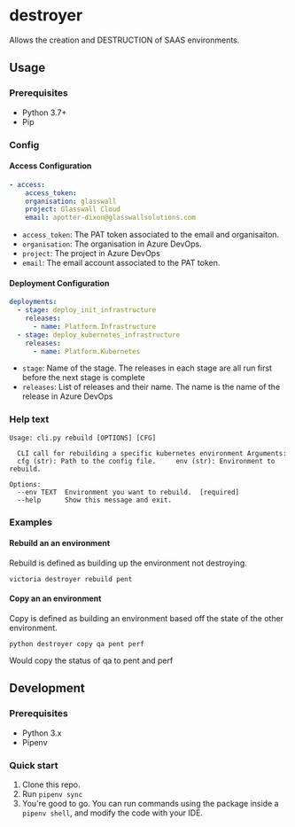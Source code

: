 # destroyer

Allows the creation and DESTRUCTION of SAAS environments.

## Usage

### Prerequisites
- Python 3.7+
- Pip

### Config

#### Access Configuration
```yaml
- access:
    access_token:
    organisation: glasswall
    project: Glasswall Cloud
    email: apotter-dixon@glasswallsolutions.com
```

- `access_token`: The PAT token associated to the email and organisaiton.
- `organisation`: The organisation in Azure DevOps.
- `project`: The project in Azure DevOps
- `email`: The email account associated to the PAT token.

#### Deployment Configuration
```yaml
deployments:
  - stage: deploy_init_infrastructure
    releases:
      - name: Platform.Infrastructure
  - stage: deploy_kubernetes_infrastructure
    releases:
      - name: Platform.Kubernetes
```
- `stage`: Name of the stage. The releases in each stage are all run first before the next stage is complete
- `releases`: List of releases and their name. The name is the name of the release in Azure DevOps

### Help text

```
Usage: cli.py rebuild [OPTIONS] [CFG]

  CLI call for rebuilding a specific kubernetes environment Arguments:
  cfg (str): Path to the config file.     env (str): Environment to rebuild.

Options:
  --env TEXT  Environment you want to rebuild.  [required]
  --help      Show this message and exit.

```

### Examples

#### Rebuild an an environment

Rebuild is defined as building up the environment not destroying.

```
victoria destroyer rebuild pent
```

#### Copy an an environment

Copy is defined as building an environment based off the state of the other environment.

```
python destroyer copy qa pent perf
```

Would copy the status of qa to pent and perf

## Development

### Prerequisites
- Python 3.x
- Pipenv

### Quick start
1. Clone this repo.
2. Run `pipenv sync`
3. You're good to go. You can run commands using the package inside a
   `pipenv shell`, and modify the code with your IDE.
